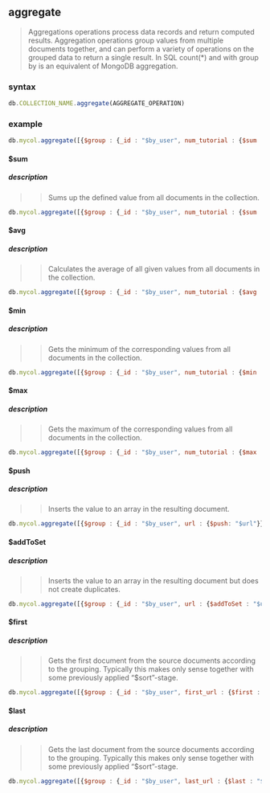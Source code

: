 ## aggregate
> Aggregations operations process data records and return computed results. Aggregation operations group values from multiple documents together, and can perform a variety of operations on the grouped data to return a single result. In SQL count(*) and with group by is an equivalent of MongoDB aggregation.

### syntax
```js
db.COLLECTION_NAME.aggregate(AGGREGATE_OPERATION)
```

### example
```js
db.mycol.aggregate([{$group : {_id : "$by_user", num_tutorial : {$sum : 1}}}])
```
#### $sum
##### description
>> Sums up the defined value from all documents in the collection.
```js
db.mycol.aggregate([{$group : {_id : "$by_user", num_tutorial : {$sum : "$likes"}}}])
```

#### $avg
##### description
>> Calculates the average of all given values from all documents in the collection.
```js
db.mycol.aggregate([{$group : {_id : "$by_user", num_tutorial : {$avg : "$likes"}}}])
```

#### $min
##### description
>> Gets the minimum of the corresponding values from all documents in the collection.
```js
db.mycol.aggregate([{$group : {_id : "$by_user", num_tutorial : {$min : "$likes"}}}])
```

#### $max
##### description
>> Gets the maximum of the corresponding values from all documents in the collection.
```js
db.mycol.aggregate([{$group : {_id : "$by_user", num_tutorial : {$max : "$likes"}}}])
```

#### $push
##### description
>> Inserts the value to an array in the resulting document.
```js
db.mycol.aggregate([{$group : {_id : "$by_user", url : {$push: "$url"}}}])
```

#### $addToSet
##### description
>> Inserts the value to an array in the resulting document but does not create duplicates.
```js
db.mycol.aggregate([{$group : {_id : "$by_user", url : {$addToSet : "$url"}}}])
```

#### $first
##### description
>> Gets the first document from the source documents according to the grouping. Typically this makes only sense together with some previously applied “$sort”-stage.	
```js
db.mycol.aggregate([{$group : {_id : "$by_user", first_url : {$first : "$url"}}}])
```

#### $last
##### description
>> Gets the last document from the source documents according to the grouping. Typically this makes only sense together with some previously applied “$sort”-stage.	
```js
db.mycol.aggregate([{$group : {_id : "$by_user", last_url : {$last : "$url"}}}])
```

